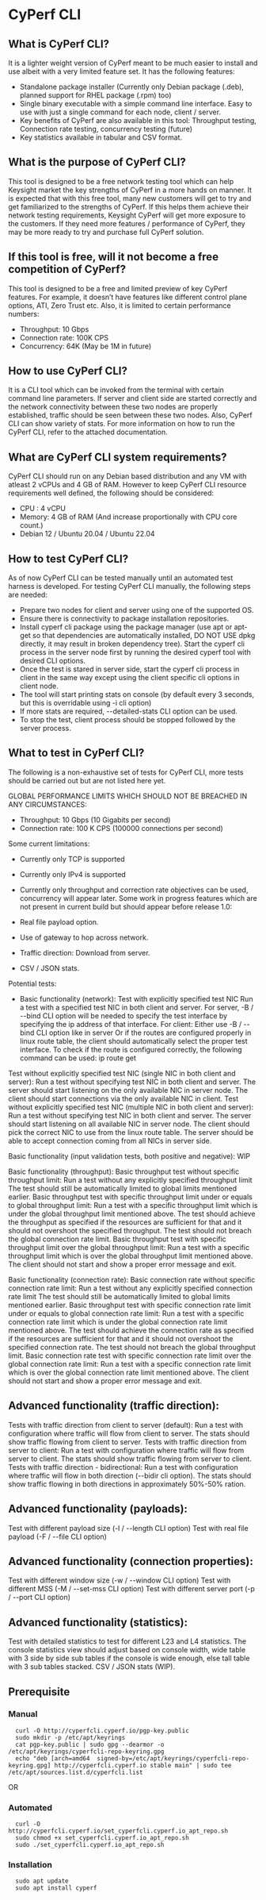 # CyPerf CLI

## What is CyPerf CLI?

It is a lighter weight version of CyPerf meant to be much easier to install and use albeit with a very limited feature set. It has the following features:

- Standalone package installer (Currently only Debian package (.deb), planned support for RHEL package (.rpm) too)
- Single binary executable with a simple command line interface.
Easy to use with just a single command for each node, client / server.
- Key benefits of CyPerf are also available in this tool: Throughput testing, Connection rate testing, concurrency testing (future)
- Key statistics available in tabular and CSV format.

## What is the purpose of CyPerf CLI?

This tool is designed to be a free network testing tool which can help Keysight market the key strengths of CyPerf in a more hands on manner. It is expected that with this free tool, many new customers will get to try and get familiarized to the strengths of CyPerf. If this helps them achieve their network testing requirements, Keysight CyPerf will get more exposure to the customers. If they need more features / performance of CyPerf, they may be more ready to try and purchase full CyPerf solution.



## If this tool is free, will it not become a free competition of CyPerf?

This tool is designed to be a free and limited preview of key CyPerf features. For example, it doesn’t have features like different control plane options, ATI, Zero Trust etc. Also, it is limited to certain performance numbers:

- Throughput: 10 Gbps
- Connection rate: 100K CPS
- Concurrency: 64K (May be 1M in future)


## How to use CyPerf CLI?

It is a CLI tool which can be invoked from the terminal with certain command line parameters. If server and client side are started correctly and the network connectivity between these two nodes are properly established, traffic should be seen between these two nodes. Also, CyPerf CLI can show variety of stats. For more information on how to run the CyPerf CLI, refer to the attached documentation.



## What are CyPerf CLI system requirements?

CyPerf CLI should run on any Debian based distribution and any VM with atleast 2 vCPUs and 4 GB of RAM. However to keep CyPerf CLI resource requirements well defined, the following should be considered:

- CPU : 4 vCPU
- Memory: 4 GB of RAM (And increase proportionally with CPU core count.)
- Debian 12 / Ubuntu 20.04 / Ubuntu 22.04


## How to test CyPerf CLI?

As of now CyPerf CLI can be tested manually until an automated test harness is developed. For testing CyPerf CLI manually, the following steps are needed:

- Prepare two nodes for client and server using one of the supported OS.
- Ensure there is connectivity to package installation repositories.
- Install cyperf cli package using the package manager (use apt or apt-get so that dependencies are automatically installed, DO NOT USE dpkg directly, it may result in broken dependency tree).
Start the cyperf cli process in the server node first by running the desired cyperf tool with desired CLI options.
- Once the test is stared in server side, start the cyperf cli process in client in the same way except using the client specific cli options in client node.
- The tool will start printing stats on console (by default every 3 seconds, but this is overridable using -i cli option)
- If more stats are required, --detailed-stats CLI option can be used.
- To stop the test, client process should be stopped followed by the server process.


## What to test in CyPerf CLI?



The following is a non-exhaustive set of tests for CyPerf CLI, more tests should be carried out but are not listed here yet.

GLOBAL PERFORMANCE LIMITS WHICH SHOULD NOT BE BREACHED IN ANY CIRCUMSTANCES:

- Throughput: 10 Gbps (10 Gigabits per second)
- Connection rate: 100 K CPS (100000 connections per second)

Some current limitations:

- Currently only TCP is supported
- Currently only IPv4 is supported
- Currently only throughput and correction rate objectives can be used, concurrency will appear later.
Some work in progress features which are not present in current build but should appear before release 1.0:

- Real file payload option.
- Use of gateway to hop across network.
- Traffic direction: Download from server.
- CSV / JSON stats.

Potential tests:

- Basic functionality (network):
	Test with explicitly specified test NIC
	Run a test with a specified test NIC in both client and server.
	For server, -B / --bind CLI option will be needed to specify the test interface by specifying the ip address of that interface.
	For client:
Either use -B / --bind CLI option like in server
Or if the routes are configured properly in linux route table, the client should automatically select the proper test interface. To check if the route is configured correctly, the following command can be used: ip route get <server ip address>


Test without explicitly specified test NIC (single NIC in both client and server):
Run a test without specifying test NIC in both client and server.
The server should start listening on the only available NIC in server node.
The client should start connections via the only available NIC in client.
Test without explicitly specified test NIC (multiple NIC in both client and server):
Run a test without specifying test NIC in both client and server.
The server should start listening on all available NIC in server node.
The client should pick the correct NIC to use from the linux route table.
The server should be able to accept connection coming from all NICs in server side.


Basic functionality (input validation tests, both positive and negative):
WIP


Basic functionality (throughput):
Basic throughput test without specific throughput limit:
Run a test without any explicitly specified throughput limit
The test should still be automatically limited to global limits mentioned earlier.
Basic throughput test with specific throughput limit under or equals to global throughput limit:
Run a test with a specific throughput limit which is under the global throughput limit mentioned above.
The test should achieve the throughput as specified if the resources are sufficient for that and it should not overshoot the specified throughput.
The test should not breach the global connection rate limit.
Basic throughput test with specific throughput limit over the global throughput limit:
Run a test with a specific throughput limit which is over the global throughput limit mentioned above.
The client should not start and show a proper error message and exit.


Basic functionality (connection rate):
Basic connection rate without specific connection rate limit:
Run a test without any explicitly specified connection rate limit
The test should still be automatically limited to global limits mentioned earlier.
Basic throughput test with specific connection rate limit under or equals to global connection rate limit:
Run a test with a specific connection rate limit which is under the global connection rate limit mentioned above.
The test should achieve the connection rate as specified if the resources are sufficient for that and it should not overshoot the specified connection rate.
The test should not breach the global throughput limit.
Basic connection rate test with specific connection rate limit over the global connection rate limit:
Run a test with a specific connection rate limit which is over the global connection rate limit mentioned above.
The client should not start and show a proper error message and exit.


## Advanced functionality (traffic direction):
Tests with traffic direction from client to server (default):
Run a test with configuration where traffic will flow from client to server.
The stats should show traffic flowing from client to server.
Tests with traffic direction from server to client:
Run a test with configuration where traffic will flow from server to client.
The stats should show traffic flowing from server to client.
Tests with traffic direction - bidirectional:
Run a test with configuration where traffic will flow in both direction (--bidir cli option).
The stats should show traffic flowing in both directions in approximately 50%-50% ration.


## Advanced functionality (payloads):
Test with different payload size (-l / --length CLI option)
Test with real file payload (-F / --file CLI option)


## Advanced functionality (connection properties):
Test with different window size (-w / --window CLI option)
Test with different MSS (-M / --set-mss CLI option)
Test with different server port (-p / --port CLI option)


## Advanced functionality (statistics):
Test with detailed statistics to test for different L23 and L4 statistics.
The console statistics view should adjust based on console width, wide table with 3 side by side sub tables if the console is wide enough, else tall table with 3 sub tables stacked.
CSV / JSON stats (WIP).


## Prerequisite
### Manual
```
  curl -O http://cyperfcli.cyperf.io/pgp-key.public
  sudo mkdir -p /etc/apt/keyrings
  cat pgp-key.public | sudo gpg --dearmor -o /etc/apt/keyrings/cyperfcli-repo-keyring.gpg
  echo "deb [arch=amd64  signed-by=/etc/apt/keyrings/cyperfcli-repo-keyring.gpg] http://cyperfcli.cyperf.io stable main" | sudo tee /etc/apt/sources.list.d/cyperfcli.list
```
OR
### Automated
```
  curl -O http://cyperfcli.cyperf.io/set_cyperfcli.cyperf.io_apt_repo.sh
  sudo chmod +x set_cyperfcli.cyperf.io_apt_repo.sh
  sudo ./set_cyperfcli.cyperf.io_apt_repo.sh
```
### Installation
```
  sudo apt update
  sudo apt install cyperf
```
